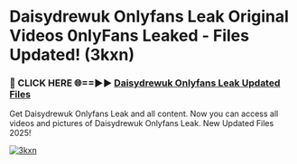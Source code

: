 # Daisydrewuk Onlyfans Leak Original Videos 0nlyFans Leaked - Files Updated! (3kxn)

<h3>🔴 CLICK HERE 🌐==►► <a href="https://tinyurl.com/2jnfzry5" rel="nofollow">Daisydrewuk Onlyfans Leak Updated Files</a></h3>

Get Daisydrewuk Onlyfans Leak and all content. Now you can access all videos and pictures of Daisydrewuk Onlyfans Leak. New Updated Files 2025!

[![3kxn](https://i.imgur.com/GyGTBgg.gif)](https://tinyurl.com/2jnfzry5)
